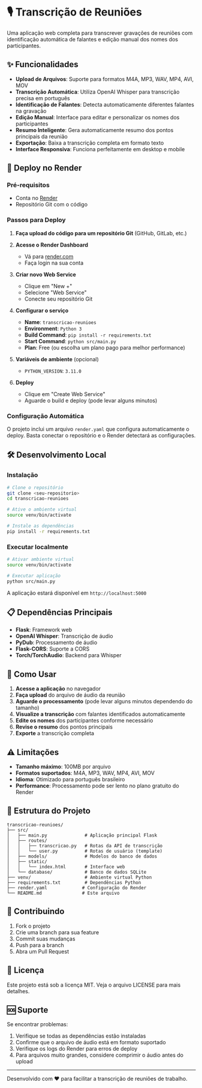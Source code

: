 # 🎙️ Transcrição de Reuniões

Uma aplicação web completa para transcrever gravações de reuniões com identificação automática de falantes e edição manual dos nomes dos participantes.

## ✨ Funcionalidades

- **Upload de Arquivos**: Suporte para formatos M4A, MP3, WAV, MP4, AVI, MOV
- **Transcrição Automática**: Utiliza OpenAI Whisper para transcrição precisa em português
- **Identificação de Falantes**: Detecta automaticamente diferentes falantes na gravação
- **Edição Manual**: Interface para editar e personalizar os nomes dos participantes
- **Resumo Inteligente**: Gera automaticamente resumo dos pontos principais da reunião
- **Exportação**: Baixa a transcrição completa em formato texto
- **Interface Responsiva**: Funciona perfeitamente em desktop e mobile

## 🚀 Deploy no Render

### Pré-requisitos
- Conta no [Render](https://render.com)
- Repositório Git com o código

### Passos para Deploy

1. **Faça upload do código para um repositório Git** (GitHub, GitLab, etc.)

2. **Acesse o Render Dashboard**
   - Vá para [render.com](https://render.com)
   - Faça login na sua conta

3. **Criar novo Web Service**
   - Clique em "New +"
   - Selecione "Web Service"
   - Conecte seu repositório Git

4. **Configurar o serviço**
   - **Name**: `transcricao-reunioes`
   - **Environment**: `Python 3`
   - **Build Command**: `pip install -r requirements.txt`
   - **Start Command**: `python src/main.py`
   - **Plan**: Free (ou escolha um plano pago para melhor performance)

5. **Variáveis de ambiente** (opcional)
   - `PYTHON_VERSION`: `3.11.0`

6. **Deploy**
   - Clique em "Create Web Service"
   - Aguarde o build e deploy (pode levar alguns minutos)

### Configuração Automática

O projeto inclui um arquivo `render.yaml` que configura automaticamente o deploy. Basta conectar o repositório e o Render detectará as configurações.

## 🛠️ Desenvolvimento Local

### Instalação

```bash
# Clone o repositório
git clone <seu-repositorio>
cd transcricao-reunioes

# Ative o ambiente virtual
source venv/bin/activate

# Instale as dependências
pip install -r requirements.txt
```

### Executar localmente

```bash
# Ativar ambiente virtual
source venv/bin/activate

# Executar aplicação
python src/main.py
```

A aplicação estará disponível em `http://localhost:5000`

## 📋 Dependências Principais

- **Flask**: Framework web
- **OpenAI Whisper**: Transcrição de áudio
- **PyDub**: Processamento de áudio
- **Flask-CORS**: Suporte a CORS
- **Torch/TorchAudio**: Backend para Whisper

## 🎯 Como Usar

1. **Acesse a aplicação** no navegador
2. **Faça upload** do arquivo de áudio da reunião
3. **Aguarde o processamento** (pode levar alguns minutos dependendo do tamanho)
4. **Visualize a transcrição** com falantes identificados automaticamente
5. **Edite os nomes** dos participantes conforme necessário
6. **Revise o resumo** dos pontos principais
7. **Exporte** a transcrição completa

## ⚠️ Limitações

- **Tamanho máximo**: 100MB por arquivo
- **Formatos suportados**: M4A, MP3, WAV, MP4, AVI, MOV
- **Idioma**: Otimizado para português brasileiro
- **Performance**: Processamento pode ser lento no plano gratuito do Render

## 🔧 Estrutura do Projeto

```
transcricao-reunioes/
├── src/
│   ├── main.py              # Aplicação principal Flask
│   ├── routes/
│   │   ├── transcricao.py   # Rotas da API de transcrição
│   │   └── user.py          # Rotas de usuário (template)
│   ├── models/              # Modelos do banco de dados
│   ├── static/
│   │   └── index.html       # Interface web
│   └── database/            # Banco de dados SQLite
├── venv/                    # Ambiente virtual Python
├── requirements.txt         # Dependências Python
├── render.yaml             # Configuração do Render
└── README.md               # Este arquivo
```

## 🤝 Contribuindo

1. Fork o projeto
2. Crie uma branch para sua feature
3. Commit suas mudanças
4. Push para a branch
5. Abra um Pull Request

## 📄 Licença

Este projeto está sob a licença MIT. Veja o arquivo LICENSE para mais detalhes.

## 🆘 Suporte

Se encontrar problemas:

1. Verifique se todas as dependências estão instaladas
2. Confirme que o arquivo de áudio está em formato suportado
3. Verifique os logs do Render para erros de deploy
4. Para arquivos muito grandes, considere comprimir o áudio antes do upload

---

Desenvolvido com ❤️ para facilitar a transcrição de reuniões de trabalho.

